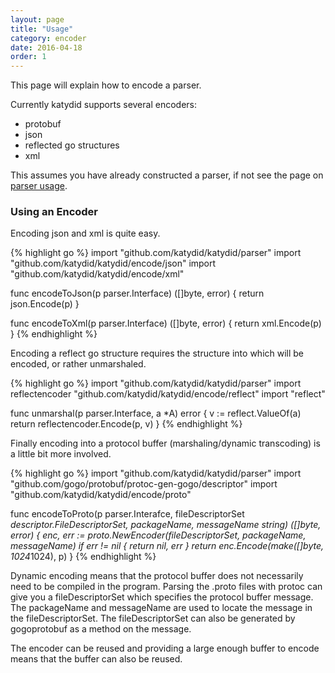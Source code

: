 ```yaml
---
layout: page
title: "Usage"
category: encoder
date: 2016-04-18
order: 1
---
```


This page will explain how to encode a parser.

Currently katydid supports several encoders:

  - protobuf
  - json
  - reflected go structures
  - xml

This assumes you have already constructed a parser, if not see the page on [parser usage](../parser/addingparsers.html).

### Using an Encoder

Encoding json and xml is quite easy.

{% highlight go %}
import "github.com/katydid/katydid/parser"
import "github.com/katydid/katydid/encode/json"
import "github.com/katydid/katydid/encode/xml"

func encodeToJson(p parser.Interface) ([]byte, error) {
    return json.Encode(p)
}

func encodeToXml(p parser.Interface) ([]byte, error) {
    return xml.Encode(p)
}
{% endhighlight %}

Encoding a reflect go structure requires the structure into which will be encoded, or rather unmarshaled.

{% highlight go %}
import "github.com/katydid/katydid/parser"
import reflectencoder "github.com/katydid/katydid/encode/reflect"
import "reflect"

func unmarshal(p parser.Interface, a *A) error {
    v := reflect.ValueOf(a)
    return reflectencoder.Encode(p, v)
}
{% endhighlight %}

Finally encoding into a protocol buffer (marshaling/dynamic transcoding) is a little bit more involved.

{% highlight go %}
import "github.com/katydid/katydid/parser"
import "github.com/gogo/protobuf/protoc-gen-gogo/descriptor"
import "github.com/katydid/katydid/encode/proto"

func encodeToProto(p parser.Interafce, fileDescriptorSet *descriptor.FileDescriptorSet, packageName, messageName string) ([]byte, error) {
    enc, err := proto.NewEncoder(fileDescriptorSet, packageName, messageName)
    if err != nil {
        return nil, err
    }
    return enc.Encode(make([]byte, 1024*1024), p)
}
{% endhighlight %}

Dynamic encoding means that the protocol buffer does not necessarily need to be compiled in the program.
Parsing the .proto files with protoc can give you a fileDescriptorSet which specifies the protocol buffer message.
The packageName and messageName are used to locate the message in the fileDescriptorSet.
The fileDescriptorSet can also be generated by gogoprotobuf as a method on the message.

The encoder can be reused and providing a large enough buffer to encode means that the buffer can also be reused.

